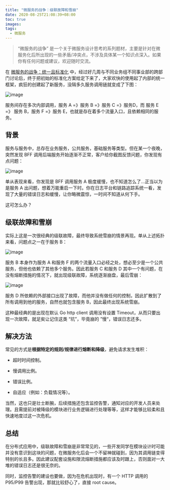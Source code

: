 ```yaml
---
title: "微服务的战争：级联故障和雪崩"
date: 2020-08-25T21:08:39+08:00
toc: true
images:
tags: 
  - 微服务
---
```


> “微服务的战争” 是一个关于微服务设计思考的系列题材，主要是针对在微服务化后所出现的一些矛盾/冲突点，不涉及具体某一个知识点深入。如果你有任何问题或建议，欢迎随时交流。

在 [微服务的战争：统一且标准化](https://zshipu.com/posts/microservice/standardization/) 中，经过好几周与不同业务组不同事业部的跨部门讨论后，终于把初始的标准化方案给定下来了，大家欢快的使用起了内部的统一框架，疯狂的创建起了新服务，没隔多久服务调用链就变成了下图：

![image](/posts/images/97128d96a1a4b8ba1f765bf30134f529.jpg)

服务间存在多次内部调用，服务 A =》服务 B =》服务 C =》服务D，而 服务 E =》 服务 B，服务 F =》服务 E，也就是存在着多个流量入口，且依赖相同的服务。

## 背景

服务与服务中，总存在业务服务，公共服务，基础服务等类型。但在某一个夜晚，突然发现 BFF 调用后端服务开始逐渐不正常，客户给你截图反馈问题，你发现有点问题：

![image](/posts/images/844d0d5a730a4c692d7d96912e1d710c.jpg)

单从表现来看，你发现是 BFF 调用服务 A 极度缓慢，也不知道怎么了...正当以为是服务 A 出问题，想着万能重启一下时。你在日志平台和链路追踪系统一看，发现了大量的错误日志和缓慢，让你略微震惊，一时间不知道从何下手。

这可怎么办？

## 级联故障和雪崩

实际上这是一次很经典的级联故障，最终导致系统雪崩的情景再现。单从上述拓扑来看，问题点之一在于服务 B：

![image](/posts/images/51b18e7c80833fbe1dc13b3a3290940b.jpg)

服务 B 本身作为服务 A 和服务 F 的两个流量入口必经之处，想必至少是一个公共服务，但他也依赖了其他多个服务。因此若服务 C 和服务 D 其中一个有问题，在没有熔断措施的情况下，就出现级联故障，系统逐渐崩盘，最后雪崩：

![image](/posts/images/2e7b0d94c32f3bd8f3f7168046671d2b.jpg)

服务 D 所依赖的外部接口出现了故障，而他并没有做任何的控制，因此扩散到了所有调用到他的服务，自然也就包含服务 B，因此最终出现系统雪崩。

这种最经典的是出现在默认 Go http client 调用没有设置 Timeout，从而只要出现一次故障，就足矣让记住这类 “坑”，毕竟崩的 ”慢“，错误日志还多。

## 解决方法

常见的方式是**根据特定的规则/规律进行熔断和降级**，避免请求发生堆积：

- 超时时间控制。

- 慢调用比例。

- 错误比例。

- 自适应（例如：负载情况等）。

当然，这也只是壮士断腕，后续措施还包含监控告警，通知对应的开发人员来处理。且需提前对被降级的模块进行业务逻辑进行处理等等，这样才能够比较柔和且快速地度过这一次危机。

## 总结

在分布式应用中，级联故障和雪崩是非常常见的，一些开发同学在模块设计时可能并没有意识到这块的问题，在微服务化后会一个不留神就碰到，因为其调用链变得特别的长且多。因此建议配套设施和限流熔断措施都应该及时跟上，否则面对一大堆的错误日志还是很无奈的。

同时，监控告警的建设也要做，因为在危机出现时，有一个 HTTP 调用的 P95/P99 告警出现，那就比较舒心了，直接 root cause。